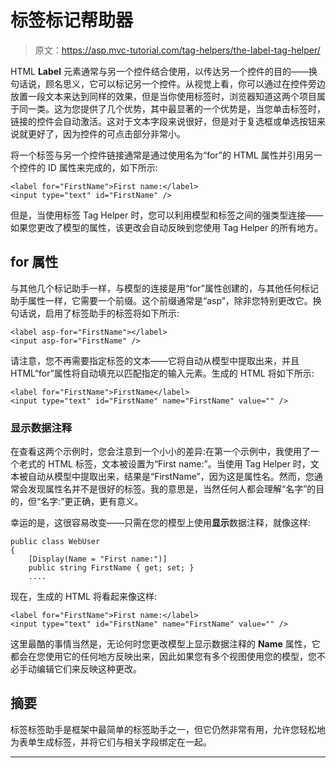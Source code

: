 # 标签标记帮助器

> 原文：<https://asp.mvc-tutorial.com/tag-helpers/the-label-tag-helper/>

HTML **Label** 元素通常与另一个控件结合使用，以传达另一个控件的目的——换句话说，顾名思义，它可以标记另一个控件。从视觉上看，你可以通过在控件旁边放置一段文本来达到同样的效果，但是当你使用标签时，浏览器知道这两个项目属于同一类。这为您提供了几个优势，其中最显著的一个优势是，当您单击标签时，链接的控件会自动激活。这对于文本字段来说很好，但是对于复选框或单选按钮来说就更好了，因为控件的可点击部分非常小。

将一个标签与另一个控件链接通常是通过使用名为“for”的 HTML 属性并引用另一个控件的 ID 属性来完成的，如下所示:

```
<label for="FirstName">First name:</label>
<input type="text" id="FirstName" />
```

但是，当使用标签 Tag Helper 时，您可以利用模型和标签之间的强类型连接——如果您更改了模型的属性，该更改会自动反映到您使用 Tag Helper 的所有地方。

## for 属性

与其他几个标记助手一样，与模型的连接是用“for”属性创建的，与其他任何标记助手属性一样，它需要一个前缀。这个前缀通常是“asp”，除非您特别更改它。换句话说，启用了标签助手的标签将如下所示:

<input type="hidden" name="IL_IN_ARTICLE">

```
<label asp-for="FirstName"></label>
<input asp-for="FirstName" />
```

请注意，您不再需要指定标签的文本——它将自动从模型中提取出来，并且 HTML“for”属性将自动填充以匹配指定的输入元素。生成的 HTML 将如下所示:

```
<label for="FirstName">FirstName</label>
<input type="text" id="FirstName" name="FirstName" value="" />
```

### 显示数据注释

在查看这两个示例时，您会注意到一个小小的差异:在第一个示例中，我使用了一个老式的 HTML 标签，文本被设置为“First name:”。当使用 Tag Helper 时，文本被自动从模型中提取出来，结果是“FirstName”，因为这是属性名。然而，您通常会发现属性名并不是很好的标签。我的意思是，当然任何人都会理解“名字”的目的，但“名字:”更正确，更有意义。

幸运的是，这很容易改变——只需在您的模型上使用**显示**数据注释，就像这样:

```
public class WebUser
{
    [Display(Name = "First name:")]
    public string FirstName { get; set; }
    ....
```

现在，生成的 HTML 将看起来像这样:

```
<label for="FirstName">First name:</label>
<input type="text" id="FirstName" name="FirstName" value="" />
```

这里最酷的事情当然是，无论何时您更改模型上显示数据注释的 **Name** 属性，它都会在您使用它的任何地方反映出来，因此如果您有多个视图使用您的模型，您不必手动编辑它们来反映这种更改。

## 摘要

标签标签助手是框架中最简单的标签助手之一，但它仍然非常有用，允许您轻松地为表单生成标签，并将它们与相关字段绑定在一起。

* * *